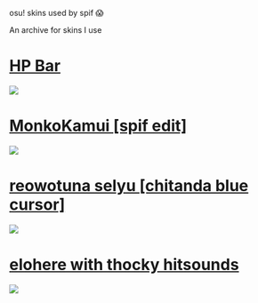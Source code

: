  osu! skins used by spif 😱

 An archive for skins I use

# [HP Bar](https://www.mediafire.com/folder/lwu23i2r3lhny/hp+bar)
![](https://i.imgur.com/AawdAgn.png)


# [MonkoKamui [spif edit]](https://www.mediafire.com/file/0qj1yvrptz6io1p/MonkoKamui_%255Bspif_edit%255D.osk/file)
![](https://osu.ppy.sh/ss/17893135/8a11)

# [reowotuna selyu [chitanda blue cursor]](https://www.mediafire.com/file/5wzn89f7a65l2g8/-_%2523_re%253BowoTuna_v1.1_%25E3%2580%258ESelyu%25E3%2580%258F_%2523_chitanda.osk/file)
![](https://osu.ppy.sh/ss/17893142/7db4)

# [elohere with thocky hitsounds](https://www.mediafire.com/file/8nlyid3k4zze1qf/spif_elohere.osk/file)
![](https://i.imgur.com/0370OeB.jpeg)

